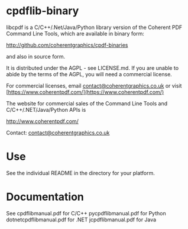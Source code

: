 cpdflib-binary
==============

libcpdf is a C/C++/.Net/Java/Python library version of the Coherent PDF Command
Line Tools, which are available in binary form:

http://github.com/coherentgraphics/cpdf-binaries

and also in source form.

It is distributed under the AGPL - see LICENSE.md. If you are unable to abide
by the terms of the AGPL, you will need a commercial license.

For commercial licenses, email
[contact@coherentgraphics.co.uk](mailto:contact@coherentgraphics.co.uk) or
visit [https://www.coherentpdf.com/](https://www.coherentpdf.com/)

The website for commercial sales of the Command Line Tools and
C/C++/.NET/Java/Python APIs is

http://www.coherentpdf.com/

Contact: contact@coherentgraphics.co.uk


Use
===

See the individual README in the directory for your platform.


Documentation
=============

See
  cpdflibmanual.pdf for C/C++
  pycpdflibmanual.pdf for Python
  dotnetcpdflibmanual.pdf for .NET
  jcpdflibmanual.pdf for Java
